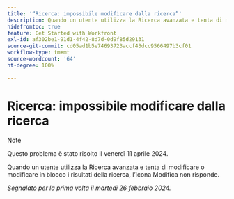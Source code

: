 ```yaml
---
title: '“Ricerca: impossibile modificare dalla ricerca”'
description: Quando un utente utilizza la Ricerca avanzata e tenta di modificare o modificare in blocco i risultati della ricerca, l’icona Modifica non risponde.
hidefromtoc: true
feature: Get Started with Workfront
exl-id: af302be1-91d1-4f42-8d7d-0d9f85d29131
source-git-commit: cd05ad1b5e74693723accf43dcc9566497b3cf01
workflow-type: tm+mt
source-wordcount: '64'
ht-degree: 100%

---
```


# Ricerca: impossibile modificare dalla ricerca

>[!NOTE]
>
>Questo problema è stato risolto il venerdì 11 aprile 2024.

Quando un utente utilizza la Ricerca avanzata e tenta di modificare o modificare in blocco i risultati della ricerca, l’icona Modifica non risponde.

_Segnalato per la prima volta il martedì 26 febbraio 2024._
